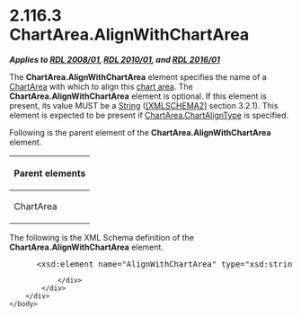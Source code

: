 <html dir="LTR" xmlns:mshelp="http://msdn.microsoft.com/mshelp" xmlns:ddue="http://ddue.schemas.microsoft.com/authoring/2003/5" xmlns:xlink="http://www.w3.org/1999/xlink" xmlns:tool="http://www.microsoft.com/tooltip">
    <head>
        <meta http-equiv="Content-Type" content="text/html; CHARSET=utf-8"></meta>
        <meta name="save" content="history"></meta>
        <title>2.116.3 ChartArea.AlignWithChartArea</title>
        <xml>
            <mshelp:toctitle title="2.116.3 ChartArea.AlignWithChartArea"></mshelp:toctitle>
            <mshelp:rltitle title="[MS-RDL]: ChartArea.AlignWithChartArea"></mshelp:rltitle>
            <mshelp:keyword index="A" term="54a90b0b-8bed-4138-8a60-ec6005436d83"></mshelp:keyword>
            <mshelp:attr name="DCSext.ContentType" value="open specification"></mshelp:attr>
            <mshelp:attr name="AssetID" value="54a90b0b-8bed-4138-8a60-ec6005436d83"></mshelp:attr>
            <mshelp:attr name="TopicType" value="kbRef"></mshelp:attr>
            <mshelp:attr name="DCSext.Title" value="[MS-RDL]: ChartArea.AlignWithChartArea" />
        </xml>
    </head>
    <body>
        <div id="header">
            <h1 class="heading">2.116.3 ChartArea.AlignWithChartArea</h1>
        </div>
        <div id="mainSection">
            <div id="mainBody">
                <div id="allHistory" class="saveHistory"></div>
                <div id="sectionSection0" class="section" name="collapseableSection">
                    

<p><b><i>Applies to </i></b><a href="1e855f94-4617-47e4-b89e-0856c6cb420f.md"><b><i>RDL 2008/01</i></b></a><b><i>,
</i></b><a href="3428e690-a348-4ec7-8a6a-8efb42d2cdee.md"><b><i>RDL 2010/01</i></b></a><b><i>,
and </i></b><a href="52ce3983-2bfc-4e72-9359-42aaf5fe4509.md"><b><i>RDL 2016/01</i></b></a></p>

<p>The <b>ChartArea.AlignWithChartArea</b> element specifies
the name of a <a href="74e08a7c-5405-4ea4-b903-a79ef4d215f7.md">ChartArea</a>
with which to align this <a href="b2482b3f-74ab-4ca8-a9e5-c07955011743.md#gt_5524dd6c-3d8d-4784-bfca-a3323acceb39">chart
area</a>. The <b>ChartArea.AlignWithChartArea</b> element is optional. If this
element is present, its value MUST be a <a href="1ed81ef3-a683-45e3-aaad-bd2bbe71bc3d.md">String</a> (<a href="https://go.microsoft.com/fwlink/?LinkId=90610">[XMLSCHEMA2]</a> section
3.2.1). This element is expected to be present if <a href="6f7d2517-b0ec-44c0-9120-658f5f30a919.md">ChartArea.ChartAlignType</a>
is specified.</p>

<p>Following is the parent element of the <b>ChartArea.AlignWithChartArea</b>
element.</p>

<table>
 <thead>
  <tr>
   <th>
   <p>Parent elements</p>
   </th>
  </tr>
 </thead>
 <tr>
  <td>
  <p>ChartArea</p>
  </td>
 </tr>
</table>

<p>The following is the XML Schema definition of the <b>ChartArea.AlignWithChartArea</b>
element.</p>

<dl>
<dd>
<div><pre> &lt;xsd:element name=&quot;AlignWithChartArea&quot; type=&quot;xsd:string&quot; minOccurs=&quot;0&quot; /&gt;
</pre></div>
</dd></dl>


                </div>
            </div>
        </div>
    </body>
</html>